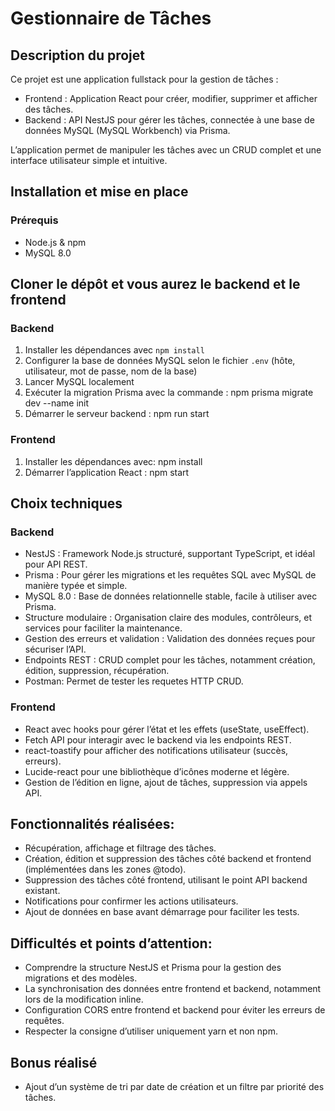 # Gestionnaire de Tâches

## Description du projet

Ce projet est une application fullstack pour la gestion de tâches :  
- Frontend : Application React pour créer, modifier, supprimer et afficher des tâches.  
- Backend : API NestJS pour gérer les tâches, connectée à une base de données MySQL (MySQL Workbench) via Prisma.  

L’application permet de manipuler les tâches avec un CRUD complet et une interface utilisateur simple et intuitive.


## Installation et mise en place

### Prérequis
- Node.js & npm  
- MySQL 8.0

## Cloner le dépôt  et vous aurez le backend et le frontend

### Backend 
1. Installer les dépendances avec `npm install`  
2. Configurer la base de données MySQL selon le fichier `.env` (hôte, utilisateur, mot de passe, nom de la base)  
3. Lancer MySQL localement 
4. Exécuter la migration Prisma avec la commande :  npm prisma migrate dev --name init
5. Démarrer le serveur backend : npm run start


### Frontend
1. Installer les dépendances avec: npm install
2. Démarrer l’application React : npm start


## Choix techniques

### Backend
- NestJS : Framework Node.js structuré, supportant TypeScript, et idéal pour API REST.
- Prisma : Pour gérer les migrations et les requêtes SQL avec MySQL de manière typée et simple.
- MySQL 8.0 : Base de données relationnelle stable, facile à utiliser avec Prisma.
- Structure modulaire : Organisation claire des modules, contrôleurs, et services pour faciliter la maintenance.
- Gestion des erreurs et validation : Validation des données reçues pour sécuriser l’API.
- Endpoints REST : CRUD complet pour les tâches, notamment création, édition, suppression, récupération.
- Postman: Permet de tester les requetes HTTP CRUD.

### Frontend
- React avec hooks pour gérer l’état et les effets (useState, useEffect).
- Fetch API pour interagir avec le backend via les endpoints REST.
- react-toastify pour afficher des notifications utilisateur (succès, erreurs).
- Lucide-react pour une bibliothèque d’icônes moderne et légère.
- Gestion de l’édition en ligne, ajout de tâches, suppression via appels API.


## Fonctionnalités réalisées:
- Récupération, affichage et filtrage des tâches.
- Création, édition et suppression des tâches côté backend et frontend (implémentées dans les zones @todo).
- Suppression des tâches côté frontend, utilisant le point API backend existant.
- Notifications pour confirmer les actions utilisateurs.
- Ajout de données en base avant démarrage pour faciliter les tests.


## Difficultés et points d’attention:
- Comprendre la structure NestJS et Prisma pour la gestion des migrations et des modèles.
- La synchronisation des données entre frontend et backend, notamment lors de la modification inline.
- Configuration CORS entre frontend et backend pour éviter les erreurs de requêtes.
- Respecter la consigne d’utiliser uniquement yarn et non npm.


## Bonus réalisé
- Ajout d’un système de tri par date de création et un filtre par priorité des tâches.
